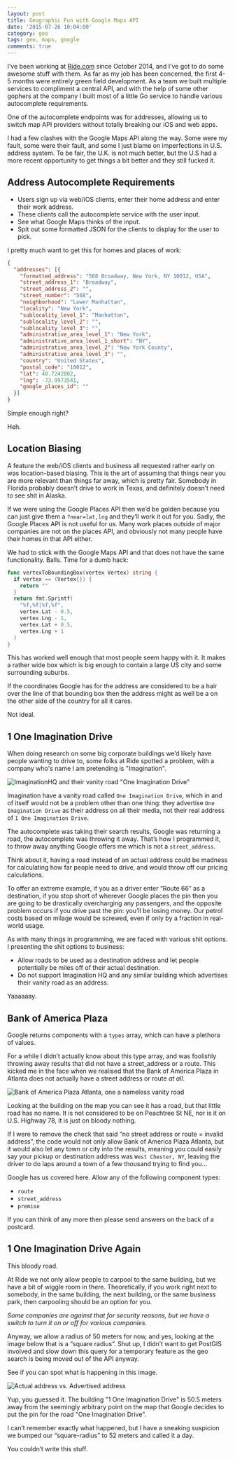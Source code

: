```yaml
---
layout: post
title: Geographic Fun with Google Maps API
date: '2015-07-26 10:04:00'
category: geo
tags: geo, maps, google
comments: true
---
```


I’ve been working at [Ride.com](https://ride.com/) since October 2014, and I’ve got to do some awesome stuff with them. As far as my job has been concerned, the first 4-5 months were entirely green field development. As a team we built multiple services to compliment a central API, and with the help of some other gophers at the company I built most of a little Go service to handle various autocomplete requirements.

One of the autocomplete endpoints was for addresses, allowing us to switch map API providers without totally breaking our iOS and web apps.

I had a few clashes with the Google Maps API along the way. Some were my fault, some were their fault, and some I just blame on imperfections in U.S. address system. To be fair, the U.K. is not much better, but the U.S had a more recent opportunity to get things a bit better and they still fucked it.

## Address Autocomplete Requirements

*   Users sign up via web/iOS clients, enter their home address and enter their work address.
*   These clients call the autocomplete service with the user input.
*   See what Google Maps thinks of the input.
*   Spit out some formatted JSON for the clients to display for the user to pick.

I pretty much want to get this for homes and places of work:

~~~ json
{
  "addresses": [{
    "formatted_address": "568 Broadway, New York, NY 10012, USA",
    "street_address_1": "Broadway",
    "street_address_2": "",
    "street_number": "568",
    "neighborhood": "Lower Manhattan",
    "locality": "New York",
    "sublocality_level_1": "Manhattan",
    "sublocality_level_2": "",
    "sublocality_level_3": "",
    "administrative_area_level_1": "New York",
    "administrative_area_level_1_short": "NY",
    "administrative_area_level_2": "New York County",
    "administrative_area_level_3": "",
    "country": "United States",
    "postal_code": "10012",
    "lat": 40.7242802,
    "lng": -73.9973541,
    "google_places_id": ""
  }]
}
~~~

Simple enough right?

Heh.

## Location Biasing

A feature the web/iOS clients and business all requested rather early on was location-based biasing. This is the art of assuming that things near you are more relevant than things far away, which is pretty fair. Somebody in Florida probably doesn’t drive to work in Texas, and definitely doesn’t need to see shit in Alaska.

If we were using the Google Places API then we’d be golden because you can just give them a `?near=lat,lng` and they’ll work it out for you. Sadly, the Google Places API is not useful for us. Many work places outside of major companies are not on the places API, and obviously not many people have their homes in that API either.

We had to stick with the Google Maps API and that does not have the same functionality. Balls. Time for a dumb hack:

~~~ go
func vertexToBoundingBox(vertex Vertex) string {
  if vertex == (Vertex{}) {
    return ""
  }
  return fmt.Sprintf(
    "%f,%f|%f,%f",
    vertex.Lat - 0.5,
    vertex.Lng - 1,
    vertex.Lat + 0.5,
    vertex.Lng + 1
  )
}
~~~

This has worked well enough that most people seem happy with it. It makes a rather wide box which is big enough to contain a large US city and some surrounding suburbs.

If the coordinates Google has for the address are considered to be a hair over the line of that bounding box then the address might as well be a on the other side of the country for all it cares.

Not ideal.

## 1 One Imagination Drive

When doing research on some big corporate buildings we’d likely have people wanting to drive to, some folks at Ride spotted a problem, with a company who's name I am pretending is "Imagination".

![ImaginationHQ and their vanity road "One Imagination Drive"](article_images/2015-07-26-autocomplete-google-maps-api/1-one-imagination-drive.png)

Imagination have a vanity road called `One Imagination Drive`, which in and of itself would not be a problem other than one thing: they advertise `One Imagination Drive` as their address on all their media, not their real address of `1 One Imagination Drive`.

The autocomplete was taking their search results, Google was returning a road, the autocomplete was throwing it away. That’s how I programmed it, to throw away anything Google offers me which is not a `street_address`.

Think about it, having a road instead of an actual address could be madness for calculating how far people need to drive, and would throw off our pricing calculations.

To offer an extreme example, if you as a driver enter “Route 66” as a destination, if you stop short of wherever Google places the pin then you are going to be drastically overcharging any passengers, and the opposite problem occurs if you drive past the pin: you’ll be losing money. Our petrol costs based on milage would be screwed, even if only by a fraction in real-world usage.

As with many things in programming, we are faced with various shit options. I presenting the shit options to business:

*   Allow roads to be used as a destination address and let people potentially be miles off of their actual destination.
*   Do not support Imagination HQ and any similar building which advertises their vanity road as an address.

Yaaaaaay.

## Bank of America Plaza

Google returns components with a `types` array, which can have a plethora of values.

For a while I didn’t actually know about this type array, and was foolishly throwing away results that did not have a street_address or a route. This kicked me in the face when we realised that the Bank of America Plaza in Atlanta does not actually have a street address or route _at all_.

![Bank of America Plaza Atlanta, one a nameless vanity road](article_images/2015-07-26-autocomplete-google-maps-api/no-road.png)

Looking at the building on the map you can see it has a road, but that little road has no name. It is not considered to be on Peachtree St NE, nor is it on U.S. Highway 78, it is just on bloody nothing.

If I were to remove the check that said “no street address or route = invalid address”, the code would not only allow Bank of America Plaza Atlanta, but it would also let any town or city into the results, meaning you could easily say your pickup or destination address was `West Chester, NY`, leaving the driver to do laps around a town of a few thousand trying to find you…

Google has us covered here. Allow any of the following component types:

* `route`
* `street_address`
* `premise`

If you can think of any more then please send answers on the back of a postcard.

## 1 One Imagination Drive Again

This bloody road.

At Ride we not only allow people to carpool to the same building, but we have a bit of wiggle room in there. Theoretically, if you work right next to somebody, in the same building, the next building, or the same business park, then carpooling should be an option for you.

_Some companies are against that for security reasons, but we have a switch to turn it on or off for various companies._

Anyway, we allow a radius of 50 meters for now, and yes, looking at the image below that is a “square radius”. Shut up, I didn’t want to get PostGIS involved and slow down this query for a temporary feature as the geo search is being moved out of the API anyway.

See if you can spot what is happening in this image.

![Actual address vs. Advertised address](article_images/2015-07-26-autocomplete-google-maps-api/51-meter-difference.png)

Yup, you guessed it. The building "1 One Imagination Drive" is 50.5 meters away from the seemingly arbitrary point on the map that Google decides to put the pin for the road "One Imagination Drive".

I can’t remember exactly what happened, but I have a sneaking suspicion we bumped our “square-radius” to 52 meters and called it a day.

You couldn’t write this stuff.
